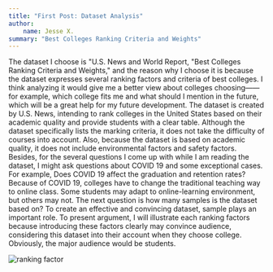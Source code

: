 ```yaml
---
title: "First Post: Dataset Analysis"
author:
    name: Jesse X.
summary: "Best Colleges Ranking Criteria and Weights"
---
```


The dataset I choose is "U.S. News and World Report, "Best Colleges Ranking Criteria and Weights," and the reason why I choose it is because the dataset expresses several ranking factors and criteria of best colleges. I think analyzing it would give me a better view about colleges choosing——for example, which college fits me and what should I mention in the future, which will be a great help for my future development. The dataset is created by U.S. News, intending to rank colleges in the United States based on their academic quality and provide students with a clear table. Although the dataset specifically lists the marking criteria, it does not take the difficulty of courses into account. Also, because the dataset is based on academic quality, it does not include environmental factors and safety factors. Besides, for the several questions I come up with while I am reading the dataset, I might ask questions about COVID 19 and some exceptional cases. For example, Does COVID 19 affect the graduation and retention rates? Because of COVID 19, colleges have to change the traditional teaching way to online class. Some students may adapt to online-learning environment, but others may not. The next question is how many samples is the dataset based on? To create an effective and convincing dataset, sample plays an important role. To present argument, I will illustrate each ranking factors because introducing these factors clearly may convince audience, considering this dataset into their account when they choose college. Obviously, the major audience would be students.

![ranking factor](../../../../../humdata22/img/lx133-blog1.png)